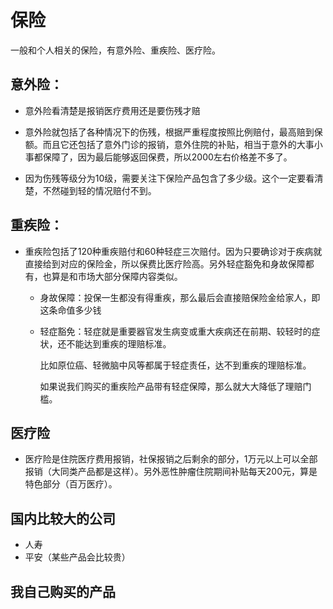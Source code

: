 # 保险

一般和个人相关的保险，有意外险、重疾险、医疗险。

## 意外险：

- 意外险看清楚是报销医疗费用还是要伤残才赔

- 意外险就包括了各种情况下的伤残，根据严重程度按照比例赔付，最高赔到保额。而且它还包括了意外门诊的报销，意外住院的补贴，相当于意外的大事小事都保障了，因为最后能够返回保费，所以2000左右价格差不多了。
- 因为伤残等级分为10级，需要关注下保险产品包含了多少级。这个一定要看清楚，不然碰到轻的情况赔付不到。

## 重疾险：

- 重疾险包括了120种重疾赔付和60种轻症三次赔付。因为只要确诊对于疾病就直接给到对应的保险金，所以保费比医疗险高。另外轻症豁免和身故保障都有，也算是和市场大部分保障内容类似。

  - 身故保障：投保一生都没有得重疾，那么最后会直接赔保险金给家人，即这条命值多少钱

  - 轻症豁免：轻症就是重要器官发生病变或重大疾病还在前期、较轻时的症状，还不能达到重疾的理赔标准。

    比如原位癌、轻微脑中风等都属于轻症责任，达不到重疾的理赔标准。

    如果说我们购买的重疾险产品带有轻症保障，那么就大大降低了理赔门槛。



## 医疗险

- 医疗险是住院医疗费用报销，社保报销之后剩余的部分，1万元以上可以全部报销（大同类产品都是这样）。另外恶性肿瘤住院期间补贴每天200元，算是特色部分（百万医疗）。



## 国内比较大的公司

- 人寿
- 平安（某些产品会比较贵）



##  我自己购买的产品



